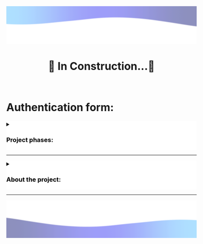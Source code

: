 <img alt="barra" src="https://github.com/RobertDalexander/Customized-form/blob/RobertDalexander-patch-1/5ae052ee-f39f-4640-9cd1-6149778447be.png" height="100px%" width="100%"/>

 <h1 style="text-align:center;"> 🚧 In Construction...🚧 </h1><br>
 
 # Authentication form:


<details style="background-color:white; color:black">
<summary> <h3>Project phases:</h3>

</summary> 

- [x] Information organization.

- [x] Choice of languages for development.

    - Linguagem de Marcação de HiperTexto(HTML5).<br>
    <img alt="HTML5" src="https://github.com/RobertDalexander/Customized-form/blob/main/2ab13ded-c529-4461-b518-8c28fb6243f6.png" width="90px"/><br>
    
    - Cascading Style Sheets (CSS3).<br>
      <img alt="CSS3" src="https://github.com/RobertDalexander/Customized-form/blob/main/bf63614c-77da-4505-bdcf-6dfd614b9f87.png" width="90px"/>
    
    

- [x] Definition of the levels of the form.

- [x] Layout Prototyping.

    - Prototipo.<br>
     <img alt="Prototipo" src="https://github.com/RobertDalexander/Customized-form/blob/main/Form.png" width="300px"/>

- [ ] Project finalization.

</details>

<hr>
<details style="background-color:white; color:black">
<summary>
<h3>About the project:</h3>
</summary>
<br>
<p style="text-align:justify; color:white; background:black">
The project will show a user registration and authentication form. The custom style will show a simple adaptive layout, when the window increases in size or decreases in size, but not yet a  layout responsive.
</p>
</details>

<hr>

 
 <img  alt="barra" src="https://github.com/RobertDalexander/Customized-form/blob/RobertDalexander-patch-1/5ae052ee-f39f-4640-9cd1-6149778447be-1.png" height="100px" width="100%"/>




